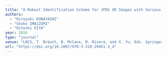 ```yaml
---
title: "A Robust Identification Scheme for JPEG XR Images with Various Compression Ratios"
authors:
  - "Hiroyuki KOBAYASHI"
  - "Shoko IMAIZUMI"
  - "Hitoshi KIYA"
year: 2016
type: "journal"
venue: "LNCS, T. Bräunl, B. McCane, M. Rivera, and X. Yu, Eds. Springer-Verlag, Vol. 9431, pp. 38-50, 2016-02-04."
url: "https://doi.org/10.1007/978-3-319-29451-3_4"
---
```


